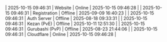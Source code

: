 | 2025-10-15 09:46:31 | Website | Online | 2025-10-15 09:46:28 |
| 2025-10-15 09:46:31 | Registration | Offline | 2025-09-09 16:40:23 |
| 2025-10-15 09:46:31 | Auth Server | Offline | 2025-08-18 09:33:31 |
| 2025-10-15 09:46:31 | Kezan (PvE) | Offline | 2025-10-11 12:51:30 |
| 2025-10-15 09:46:31 | Gurubashi (PvP) | Offline | 2025-08-23 21:44:06 |
| 2025-10-15 09:46:31 | Cloudflare | Online | 2025-10-15 09:46:28 |
